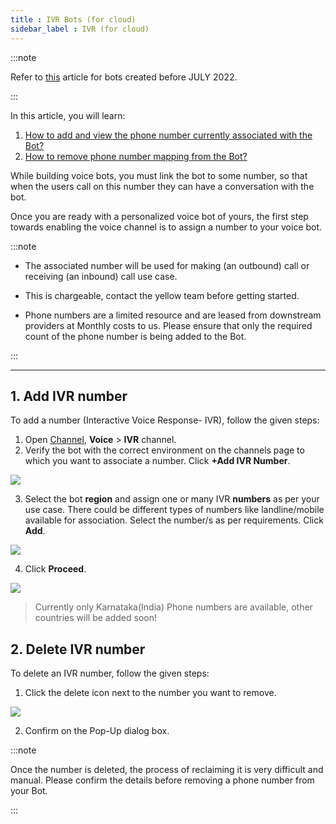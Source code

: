 ```yaml
---
title : IVR Bots (for cloud)
sidebar_label : IVR (for cloud)
---
```


  

:::note

Refer to [this](https://docs.yellow.ai/docs/platform_concepts/channelConfiguration/ivr-bots) article for bots created before JULY 2022.

:::

  

In this article, you will learn:

1. [How to add and view the phone number currently associated with the Bot?](#add)
2. [How to remove phone number mapping from the Bot?](#delete)

  
  

While building voice bots, you must link the bot to some number, so that when the users call on this number they can have a conversation with the bot.

Once you are ready with a personalized voice bot of yours, the first step towards enabling the voice channel is to assign a number to your voice bot.

  

:::note

- The associated number will be used for making (an outbound) call or receiving (an inbound) call use case.

- This is chargeable, contact the yellow team before getting started.

- Phone numbers are a limited resource and are leased from downstream providers at Monthly costs to us. Please ensure that only the required count of the phone number is being added to the Bot.

:::

  
  

---

## 1. <a name="add"></a> Add IVR number

  

To add a number (Interactive Voice Response- IVR), follow the given steps:

  

1. Open [Channel](https://docs.yellow.ai/docs/platform_concepts/channelConfiguration/overview), **Voice** > **IVR** channel.
2. Verify the bot with the correct environment on the channels page to which you want to associate a number. Click **+Add IVR Number**.

  

![](https://i.imgur.com/qrhWPLr.png)

  

3. Select the bot **region** and assign one or many IVR **numbers** as per your use case. There could be different types of numbers like landline/mobile available for association. Select the number/s as per requirements. Click **Add**.

  
  

![](https://i.imgur.com/iz1hH1F.png)

  

4. Click **Proceed**.

  

![](https://i.imgur.com/gozIfY8.png)

  
  

> Currently only Karnataka(India) Phone numbers are available, other countries will be added soon!

  

## 2. <a name="delete"></a> Delete IVR number

  

To delete an IVR number, follow the given steps:

  

1. Click the delete icon next to the number you want to remove.

  

![](https://i.imgur.com/1PgnbR0.png)

  

2. Confirm on the Pop-Up dialog box.

  

:::note

Once the number is deleted, the process of reclaiming it is very difficult and manual. Please confirm the details before removing a phone number from your Bot.

:::

  
  


